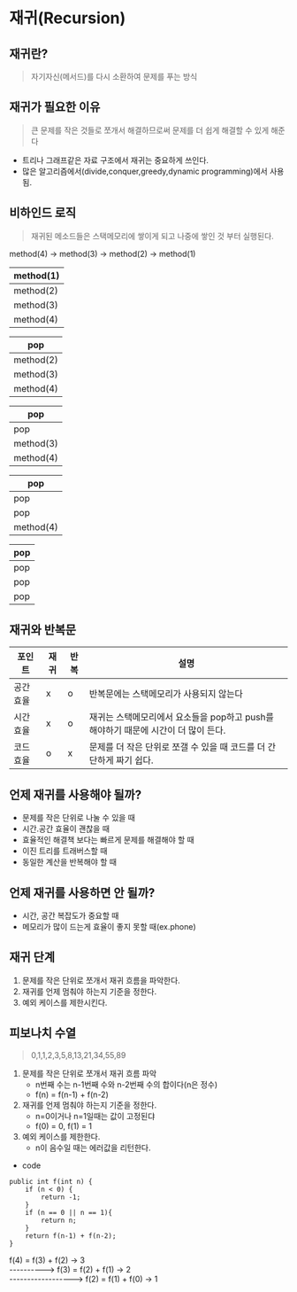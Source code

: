 # 재귀(Recursion)

## 재귀란?

> 자기자신(메서드)를 다시 소환하여 문제를 푸는 방식

## 재귀가 필요한 이유

> 큰 문제를 작은 것들로 쪼개서 해결하므로써 문제를 더 쉽게 해결할 수 있게 해준다

- 트리나 그래프같은 자료 구조에서 재귀는 중요하게 쓰인다.
- 많은 알고리즘에서(divide,conquer,greedy,dynamic programming)에서 사용됨.

## 비하인드 로직

> 재귀된 메소드들은 스택메모리에 쌓이게 되고 나중에 쌓인 것 부터 실행된다.

method(4) -> method(3) -> method(2) -> method(1)

| method(1) | 
|-----------|
| method(2) |
| method(3) |
| method(4) |

| pop        |
|------------|
| method(2)  |
| method(3)  |
| method(4)  |

| pop       |
|-----------|
| pop       |
| method(3) |
| method(4) |

| pop  |
|-----------|
| pop  |
| pop  |
| method(4) |

| pop |
|-----|
| pop |
| pop |
| pop |

## 재귀와 반복문

| 포인트   |재귀|반복|설명|
|-------|---|---|----|
| 공간 효율 |x|o|반복문에는 스택메모리가 사용되지 않는다|
|시간 효율|x|o|재귀는 스택메모리에서 요소들을 pop하고 push를 해야하기 때문에 시간이 더 많이 든다.|
|코드 효율|o|x|문제를 더 작은 단위로 쪼갤 수 있을 때 코드를 더 간단하게 짜기 쉽다.|

## 언제 재귀를 사용해야 될까?

- 문제를 작은 단위로 나눌 수 있을 때
- 시간.공간 효율이 괜찮을 때
- 효율적인 해결책 보다는 빠르게 문제를 해결해야 할 때
- 이진 트리를 트래버스할 때
- 동일한 계산을 반복해야 할 때

## 언제 재귀를 사용하면  안 될까?

- 시간, 공간 복잡도가 중요할 때
- 메모리가 많이 드는게 효율이 좋지 못할 때(ex.phone)

## 재귀 단계

1. 문제를 작은 단위로 쪼개서 재귀 흐름을 파악한다.
2. 재귀를 언제 멈춰야 하는지 기준을 정한다.
3. 예외 케이스를 제한시킨다.

## 피보나치 수열

> 0,1,1,2,3,5,8,13,21,34,55,89

1. 문제를 작은 단위로 쪼개서 재귀 흐름 파악
    - n번째 수는 n-1번째 수와 n-2번째 수의 합이다(n은 정수)
    - f(n) = f(n-1) + f(n-2)
2. 재귀를 언제 멈춰야 하는지 기준을 정한다.
    - n=0이거나 n=1일때는 값이 고정된댜
    - f(0) = 0, f(1) = 1
3. 예외 케이스를 제한한다.
    - n이 음수일 때는 에러값을 리턴한다.

- code
```jshelllanguage
public int f(int n) {
    if (n < 0) {
        return -1;
    }
    if (n == 0 || n == 1){
        return n;
    }
    return f(n-1) + f(n-2);
}
```
f(4) = f(3) + f(2) -> 3
<br/>----------> f(3) = f(2) + f(1) -> 2
<br/>------------------> f(2) = f(1) + f(0) -> 1

